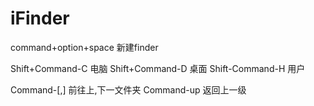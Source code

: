 # iFinder
command+option+space 新建finder

Shift+Command-C 电脑
Shift+Command-D 桌面
Shift-Command-H 用户

Command-[,] 前往上,下一文件夹
Command-up 返回上一级
